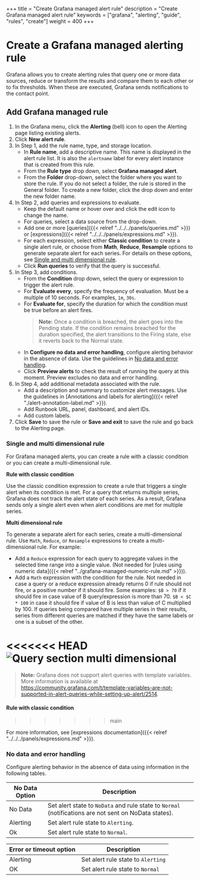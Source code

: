 +++
title = "Create Grafana managed alert rule"
description = "Create Grafana managed alert rule"
keywords = ["grafana", "alerting", "guide", "rules", "create"]
weight = 400
+++

# Create a Grafana managed alerting rule

Grafana allows you to create alerting rules that query one or more data sources, reduce or transform the results and compare them to each other or to fix thresholds. When these are executed, Grafana sends notifications to the contact point.

## Add Grafana managed rule

1. In the Grafana menu, click the **Alerting** (bell) icon to open the Alerting page listing existing alerts.
1. Click **New alert rule**. 
1. In Step 1, add the rule name, type, and storage location.
    - In **Rule name**, add a descriptive name. This name is displayed in the alert rule list. It is also the `alertname` label for every alert instance that is created from this rule.
    - From the **Rule type** drop down, select **Grafana managed alert**.
    - From the **Folder** drop-down, select the folder where you want to store the rule. If you do not select a folder, the rule is stored in the General folder. To create a new folder, click the drop down and enter the new folder name.
1. In Step 2, add queries and expressions to evaluate.
    - Keep the default name or hover over and click the edit icon to change the name.
    - For queries, select a data source from the drop-down.
    - Add one or more [queries]({{< relref "../../../panels/queries.md" >}}) or [expressions]({{< relref "../../../panels/expressions.md" >}}). 
    - For each expression, select either **Classic condition** to create a single alert rule, or choose from **Math**, **Reduce**, **Resample** options to generate separate alert for each series. For details on these options, see [Single and multi dimensional rule](#single-and-multi-dimensional-rule).
    - Click **Run queries** to verify that the query is successful. 
1. In Step 3, add conditions.
    - From the **Condition** drop down, select the query or expression to trigger the alert rule.
    - For **Evaluate every**, specify the frequency of evaluation. Must be a multiple of 10 seconds. For examples, `1m`, `30s`.
    - For **Evaluate for**,  specify the duration for which the condition must be true before an alert fires. 
        > **Note:** Once a condition is breached, the alert goes into the Pending state.  If the condition remains breached for the duration specified, the alert transitions to the Firing state, else it reverts back to the Normal state.
    - In **Configure no data and error handling**, configure alerting behavior in the absence of data. Use the guidelines in [No data and error handling](#no-data-and-error-handling).
    - Click **Preview alerts** to check the result of running the query at this moment. Preview excludes no data and error handling.
1. In Step 4, add additional metadata associated with the rule.
    - Add a description and summary to customize alert messages. Use the guidelines in [Annotations and labels for alerting]({{< relref "./alert-annotation-label.md" >}}).
    -  Add Runbook URL, panel, dashboard, and alert IDs.  
    - Add custom labels.
1. Click **Save** to save the rule or **Save and exit** to save the rule and go back to the Alerting page.

### Single and multi dimensional rule

For Grafana managed alerts, you can create a rule with a classic condition or you can create a multi-dimensional rule.

**Rule with classic condition**

Use the classic condition expression to create a rule that triggers a single alert when its condition is met. For a query that returns multiple series, Grafana does not track the alert state of each series. As a result, Grafana sends only a single alert even when alert conditions are met for multiple series. 

**Multi dimensional rule**

To generate a separate alert for each series, create a multi-dimensional rule. Use `Math`, `Reduce`, or `Resample` expressions to create a multi-dimensional rule. For example:

- Add a `Reduce` expression for each query to aggregate values in the selected time range into a single value. (Not needed for [rules using numeric data]({{< relref "../grafana-managed-numeric-rule.md" >}})).
- Add a `Math` expression with the condition for the rule. Not needed in case a query or a reduce expression already returns 0 if rule should not fire, or a positive number if it should fire. Some examples: `$B > 70` if it should fire in case value of B query/expression is more than 70. `$B < $C * 100` in case it should fire if value of B is less than value of C multiplied by 100. If queries being compared have multiple series in their results, series from different queries are matched if they have the same labels or one is a subset of the other.

<<<<<<< HEAD
![Query section multi dimensional](/static/img/docs/alerting/unified/rule-edit-multi-8-0.png 'Query section multi dimensional screenshot' )
=======
> **Note:** Grafana does not support alert queries with template variables. More information is available at <https://community.grafana.com/t/template-variables-are-not-supported-in-alert-queries-while-setting-up-alert/2514>.

#### Rule with classic condition
>>>>>>> main

For more information, see [expressions documentation]({{< relref "../../../panels/expressions.md" >}}).

### No data and error handling

Configure alerting behavior in the absence of data using information in the following tables.

| No Data Option | Description                                                                                           |
| -------------- | ----------------------------------------------------------------------------------------------------- |
| No Data        | Set alert state to `NoData` and rule state to `Normal` (notifications are not sent on NoData states). |
| Alerting       | Set alert rule state to `Alerting`.                                                                   |
| Ok             | Set alert rule state to `Normal`.                                                                     |

| Error or timeout option | Description                        |
| ----------------------- | ---------------------------------- |
| Alerting                | Set alert rule state to `Alerting` |
| OK                      | Set alert rule state to `Normal`   |


